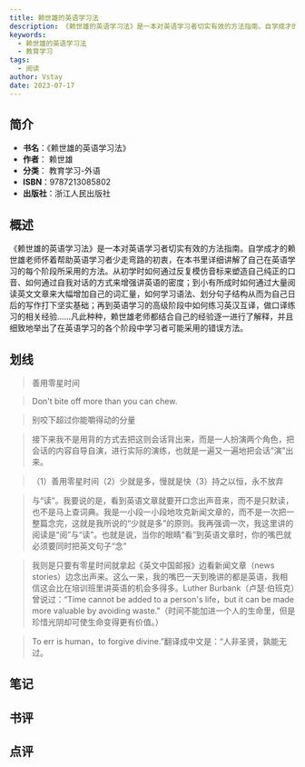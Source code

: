 ```yaml
---
title: 赖世雄的英语学习法
description: 《赖世雄的英语学习法》是一本对英语学习者切实有效的方法指南。自学成才的赖世雄老师怀着帮助英语学习者少走弯路的初衷，在本书里详细讲解了自己在英语学习的每个阶段所采用的方法。从初学时如何通过反复模仿音标来塑造自己纯正的口音、如何通过自我对话的方式来增强讲英语的
keywords:
  - 赖世雄的英语学习法
  - 教育学习
tags:
  - 阅读
author: Vstay
date: 2023-07-17
---
```


## 简介

- **书名**：《赖世雄的英语学习法》
- **作者**： 赖世雄
- **分类**： 教育学习-外语
- **ISBN**：9787213085802
- **出版社**：浙江人民出版社

## 概述

《赖世雄的英语学习法》是一本对英语学习者切实有效的方法指南。自学成才的赖世雄老师怀着帮助英语学习者少走弯路的初衷，在本书里详细讲解了自己在英语学习的每个阶段所采用的方法。从初学时如何通过反复模仿音标来塑造自己纯正的口音、如何通过自我对话的方式来增强讲英语的密度；到小有所成时如何通过大量阅读英文文章来大幅增加自己的词汇量，如何学习语法、划分句子结构从而为自己日后的写作打下坚实基础；再到英语学习的高级阶段中如何练习英汉互译，做口译练习的相关经验……凡此种种，赖世雄老师都结合自己的经验逐一进行了解释，并且细致地举出了在英语学习的各个阶段中学习者可能采用的错误方法。

## 划线 
 

> 善用零星时间 

> Don't bite off more than you can chew. 

> 别咬下超过你能嚼得动的分量 

> 接下来我不是用背的方式去把这则会话背出来，而是一人扮演两个角色，把会话的内容自导自演，进行实际的演练，也就是一遍又一遍地把会话“演”出来。 

> （1）善用零星时间（2）少就是多，慢就是快（3）持之以恒，永不放弃 

> 与“读”。我要说的是，看到英语文章就要开口念出声音来，而不是只默读，也不是马上查词典。我是一小段一小段地攻克新闻文章的，而不是一次把一整篇念完，这就是我所说的“少就是多”的原则。我再强调一次，我这里讲的阅读是“阅”与“读”。也就是说，当你的眼睛“看”到英语文章时，你的嘴巴就必须要同时把英文句子“念” 

> 我则是只要有零星时间就拿起《英文中国邮报》边看新闻文章（news stories）边念出声来。这么一来，我的嘴巴一天到晚讲的都是英语，我相信这会比在培训班里讲英语的机会多得多。Luther Burbank（卢瑟·伯班克）曾说过：“Time cannot be added to a person's life，but it can be made more valuable by avoiding waste.”（时间不能加进一个人的生命里，但是珍惜光阴却可使生命变得更有价值。） 

> To err is human，to forgive divine.”翻译成中文是：“人非圣贤，孰能无过。

## 笔记


## 书评


## 点评
